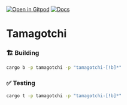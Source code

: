 [![Open in Gitpod](https://img.shields.io/badge/Open_in-Gitpod-white?logo=gitpod)](https://gitpod.io/#FOLDER=tamagotchi/https://github.com/gear-foundation/dapps)
[![Docs](https://img.shields.io/github/actions/workflow/status/gear-foundation/dapps/contracts-docs.yml?logo=rust&label=docs)](https://dapps.gear.rs/tamagotchi_io)

# Tamagotchi

### 🏗️ Building

```sh
cargo b -p tamagotchi -p "tamagotchi-[!b]*"
```

### ✅ Testing

```sh
cargo t -p tamagotchi -p "tamagotchi-[!b]*"
```
